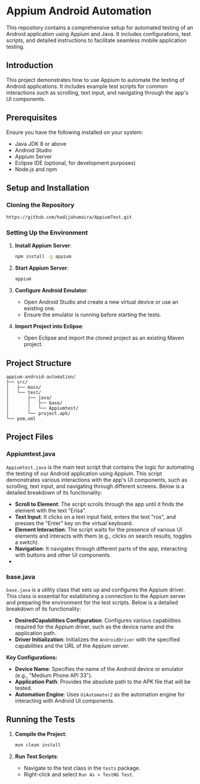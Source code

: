 # Appium Android Automation

This repository contains a comprehensive setup for automated testing of an Android application using Appium and Java. It includes configurations, test scripts, and detailed instructions to facilitate seamless mobile application testing.

## Introduction
This project demonstrates how to use Appium to automate the testing of Android applications. It includes example test scripts for common interactions such as scrolling, text input, and navigating through the app's UI components.

## Prerequisites

Ensure you have the following installed on your system:
- Java JDK 8 or above
- Android Studio
- Appium Server
- Eclipse IDE (optional, for development purposes)
- Node.js and npm

## Setup and Installation

### Cloning the Repository

```bash
https://github.com/hadijahumaira/AppiumTest.git
```

### Setting Up the Environment

1. **Install Appium Server**:
    ```bash
    npm install -g appium
    ```

2. **Start Appium Server**:
    ```bash
    appium
    ```

3. **Configure Android Emulator**:
    - Open Android Studio and create a new virtual device or use an existing one.
    - Ensure the emulator is running before starting the tests.

4. **Import Project into Eclipse**:
    - Open Eclipse and import the cloned project as an existing Maven project.

## Project Structure

```
appium-android-automation/
├── src/
│   ├── main/
│   └── test/
│       ├── java/
│       │   ├── base/
│       │   └── Appiumtest/
│       └── project.apk/
└── pom.xml
```

## Project Files

### Appiumtest.java

`Appiumtest.java` is the main test script that contains the logic for automating the testing of our Android application using Appium. This script demonstrates various interactions with the app's UI components, such as scrolling, text input, and navigating through different screens. Below is a detailed breakdown of its functionality:

- **Scroll to Element**: The script scrolls through the app until it finds the element with the text "Erisa".
- **Text Input**: It clicks on a text input field, enters the text "ros", and presses the "Enter" key on the virtual keyboard.
- **Element Interaction**: The script waits for the presence of various UI elements and interacts with them (e.g., clicks on search results, toggles a switch).
- **Navigation**: It navigates through different parts of the app, interacting with buttons and other UI components.
- 
### base.java

`base.java` is a utility class that sets up and configures the Appium driver. This class is essential for establishing a connection to the Appium server and preparing the environment for the test scripts. Below is a detailed breakdown of its functionality:

- **DesiredCapabilities Configuration**: Configures various capabilities required for the Appium driver, such as the device name and the application path.
- **Driver Initialization**: Initializes the `AndroidDriver` with the specified capabilities and the URL of the Appium server.

**Key Configurations:**
- **Device Name**: Specifies the name of the Android device or emulator (e.g., "Medium Phone API 33").
- **Application Path**: Provides the absolute path to the APK file that will be tested.
- **Automation Engine**: Uses `UiAutomator2` as the automation engine for interacting with Android UI components.

## Running the Tests

1. **Compile the Project**:
    ```bash
    mvn clean install
    ```

2. **Run Test Scripts**:
    - Navigate to the test class in the `tests` package.
    - Right-click and select `Run As > TestNG Test`.

